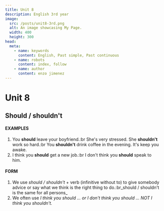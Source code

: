 ```yaml
---
title: Unit 8
description: English 3rd year
image:
  src: /posts/unit8-3rd.png
  alt: An image showcasing My Page.
  width: 400
  height: 300
head:
  meta:
    - name: keywords
      content: English, Past simple, Past continuous
    - name: robots
      content: index, follow
    - name: author
      content: enzo jimenez
---
```


# Unit 8

## Should / shouldn't

#### EXAMPLES

1. You **should** leave your boyfriend.\:br
   She's very stressed. She **shouldn't** work so hard.\:br
   You **shouldn't** drink coffee in the evening. It's keep you awake.
2. I think you **should** get a new job.\:br
   I don't think you **should** speak to him.

#### FORM

1. We use _should / shouldn't_ + verb (infinitive without to) to give somebody advice or say what we think is the right thing to do.\:br\_should / shouldn't is the same for all persons\_
2. We often use _I think you should ... or I don't think you should ..._ _NOT_  _I think you shouldn't._
